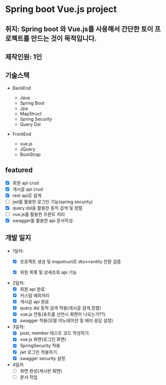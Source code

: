 # Spring boot Vue.js project

## 취지: Spring boot 와 Vue.js를 사용해서 간단한 토이 프로젝트를 만드는 것이 목적입니다.

## 제작인원: 1인

## 기술스택

- BackEnd
  - Java
  - Spring Boot
  - Jpa
  - MapStruct
  - Spring Security
  - Query Dsl


- FrontEnd
  - vue.js
  - JQuery
  - BootStrap

## featured 

- [x] 회원 api crud
- [x] 게시글 api crud
- [x] rest api로 설계
- [ ] jwt를 활용한 로그인 기능(spring security)
- [x] query dsl을 활용한 동적 검색 및 정렬
- [ ] vue.js를 활용한 프론트 처리
- [x] swagger를 활용한 api 문서작성.

## 개발 일지

- 1일차:
  -[x] 프로젝트 생성 및 mapstruct로 dto<->entity 전환 검증
  -[x] 회원 목록 및 상세조회 api 기능


- 2일차:
  - [x] 회원 api 완료
  - [x] 커스텀 예외처리
  - [x] 게시글 api 완료
  - [x] query dsl 동적 검색 적용(게시글 검색,정렬)
  - [x] vue.js 연동(포트를 선언시 화면이 나오는가??)
  - [x] swagger 적용(모델 어노테이션 및 에러 응답 설정)

- 3일차:
  - [x] post, member 테스트 코드 작성하기.
  - [x] vue.js 화면(로그인 화면)
  - [x] SpringSecurity 적용
  - [x] jwt 로그인 적용하기.
  - [x] swagger security 설정

- 4일차
  - [ ] 화면 완성(게시판 화면)
  - [ ] 문서 작업